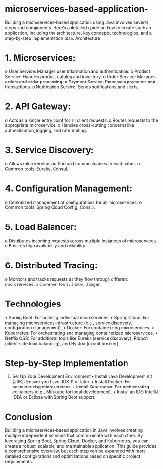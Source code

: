# microservices-based-application-
Building a microservices-based application using Java involves several steps and components. Here’s a detailed guide on how to create such an application, including the architecture, key concepts, technologies, and a step-by-step implementation plan.
Architecture
# 1.	Microservices:
o	User Service: Manages user information and authentication.
o	Product Service: Handles product catalog and inventory.
o	Order Service: Manages orders and order processing.
o	Payment Service: Processes payments and transactions.
o	Notification Service: Sends notifications and alerts.
# 2.	API Gateway:
o	Acts as a single entry point for all client requests.
o	Routes requests to the appropriate microservice.
o	Handles cross-cutting concerns like authentication, logging, and rate limiting.
# 3.	Service Discovery:
o	Allows microservices to find and communicate with each other.
o	Common tools: Eureka, Consul.
# 4.	Configuration Management:
o	Centralized management of configurations for all microservices.
o	Common tools: Spring Cloud Config, Consul.
# 5.	Load Balancer:
o	Distributes incoming requests across multiple instances of microservices.
o	Ensures high availability and reliability.
# 6.	Distributed Tracing:
o	Monitors and tracks requests as they flow through different microservices.
o	Common tools: Zipkin, Jaeger.
# Technologies
•	Spring Boot: For building individual microservices.
•	Spring Cloud: For managing microservices infrastructure (e.g., service discovery, configuration management).
•	Docker: For containerizing microservices.
•	Kubernetes: For orchestrating and managing containerized microservices.
•	Netflix OSS: For additional tools like Eureka (service discovery), Ribbon (client-side load balancing), and Hystrix (circuit breaker).
# Step-by-Step Implementation
1. Set Up Your Development Environment
•	Install Java Development Kit (JDK): Ensure you have JDK 11 or later.
•	Install Docker: For containerizing microservices.
•	Install Kubernetes: For orchestrating containers (e.g., Minikube for local development).
•	Install an IDE: IntelliJ IDEA or Eclipse with Spring Boot support.
# Conclusion
Building a microservices-based application in Java involves creating multiple independent services that communicate with each other. By leveraging Spring Boot, Spring Cloud, Docker, and Kubernetes, you can create a robust, scalable, and maintainable application. This guide provides a comprehensive overview, but each step can be expanded with more detailed configurations and optimizations based on specific project requirements.


